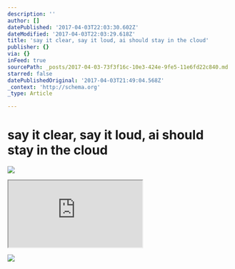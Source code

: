 ```yaml
---
description: ''
author: []
datePublished: '2017-04-03T22:03:30.602Z'
dateModified: '2017-04-03T22:03:29.618Z'
title: 'say it clear, say it loud, ai should stay in the cloud'
publisher: {}
via: {}
inFeed: true
sourcePath: _posts/2017-04-03-73f3f16c-10e3-424e-9fe5-11e6fd22c840.md
starred: false
datePublishedOriginal: '2017-04-03T21:49:04.568Z'
_context: 'http://schema.org'
_type: Article

---
```

# say it clear, say it loud, ai should stay in the cloud
![](https://the-grid-user-content.s3-us-west-2.amazonaws.com/56bc0edd-dcf6-4aac-bf9d-7031234d1bc3.jpg)

<iframe src="https://the-grid.github.io/ed-location/?latitude=37.43997405227057&amp;longitude=-100.1953125&amp;zoom=2" style=""></iframe>

![](https://the-grid-user-content.s3-us-west-2.amazonaws.com/95057a99-bb03-4ee8-bddc-a4d7873201d9.png)